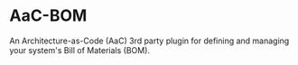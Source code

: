 # AaC-BOM
An Architecture-as-Code (AaC) 3rd party plugin for defining and managing your system's Bill of Materials (BOM).
